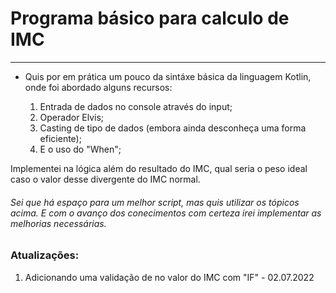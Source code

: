 # Programa básico para calculo de IMC

---

* Quis por em prática um pouco da sintáxe básica da linguagem Kotlin, 
onde foi abordado alguns recursos:

  1. Entrada de dados no console através do input;
  3. Operador Elvis;
  4. Casting de tipo de dados (embora ainda desconheça uma forma eficiente);
  5. E o uso do "When";


Implementei na lógica além do resultado do IMC, qual seria o peso ideal caso o valor desse divergente do IMC normal.  

###### Sei que há espaço para um melhor script, mas quis utilizar os tópicos acima. E com o avanço dos conecimentos com certeza irei implementar as melhorias necessárias.

### Atualizações:
1. Adicionando uma validação de no valor do IMC com "IF" - 02.07.2022